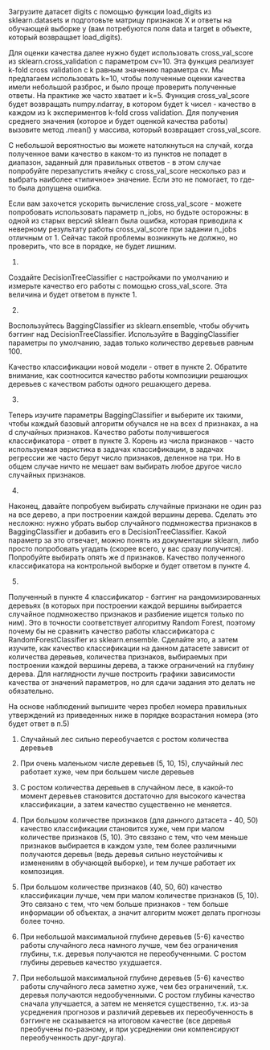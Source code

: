 Загрузите датасет digits с помощью функции load_digits из sklearn.datasets и подготовьте матрицу признаков X и ответы на обучающей выборке y (вам потребуются поля data и target в объекте, который возвращает load_digits).

Для оценки качества далее нужно будет использовать cross_val_score из sklearn.cross_validation с параметром cv=10. Эта функция реализует k-fold cross validation c k равным значению параметра cv. Мы предлагаем использовать k=10, чтобы полученные оценки качества имели небольшой разброс, и было проще проверить полученные ответы. На практике же часто хватает и k=5. Функция cross_val_score будет возвращать numpy.ndarray, в котором будет k чисел - качество в каждом из k экспериментов k-fold cross validation. Для получения среднего значения (которое и будет оценкой качества работы) вызовите метод .mean() у массива, который возвращает cross_val_score.

С небольшой вероятностью вы можете натолкнуться на случай, когда полученное вами качество в каком-то из пунктов не попадет в диапазон, заданный для правильных ответов - в этом случае попробуйте перезапустить ячейку с cross_val_score несколько раз и выбрать наиболее «типичное» значение. Если это не помогает, то где-то была допущена ошибка.

Если вам захочется ускорить вычисление cross_val_score - можете попробовать использовать параметр n_jobs, но будьте осторожны: в одной из старых версий sklearn была ошибка, которая приводила к неверному результату работы cross_val_score при задании n_jobs отличным от 1. Сейчас такой проблемы возникнуть не должно, но проверить, что все в порядке, не будет лишним.

1.

Создайте DecisionTreeClassifier с настройками по умолчанию и измерьте качество его работы с помощью cross_val_score. Эта величина и будет ответом в пункте 1.

2.

Воспользуйтесь BaggingClassifier из sklearn.ensemble, чтобы обучить бэггинг над DecisionTreeClassifier. Используйте в BaggingClassifier параметры по умолчанию, задав только количество деревьев равным 100.

Качество классификации новой модели - ответ в пункте 2. Обратите внимание, как соотносится качество работы композиции решающих деревьев с качеством работы одного решающего дерева.

3.

Теперь изучите параметры BaggingClassifier и выберите их такими, чтобы каждый базовый алгоритм обучался не на всех d признаках, а на d случайных признаков. Качество работы получившегося классификатора - ответ в пункте 3. Корень из числа признаков - часто используемая эвристика в задачах классификации, в задачах регрессии же часто берут число признаков, деленное на три. Но в общем случае ничто не мешает вам выбирать любое другое число случайных признаков.

4.

Наконец, давайте попробуем выбирать случайные признаки не один раз на все дерево, а при построении каждой вершины дерева. Сделать это несложно: нужно убрать выбор случайного подмножества признаков в BaggingClassifier и добавить его в DecisionTreeClassifier. Какой параметр за это отвечает, можно понять из документации sklearn, либо просто попробовать угадать (скорее всего, у вас сразу получится). Попробуйте выбирать опять же d признаков. Качество полученного классификатора на контрольной выборке и будет ответом в пункте 4.

5.

Полученный в пункте 4 классификатор - бэггинг на рандомизированных деревьях (в которых при построении каждой вершины выбирается случайное подмножество признаков и разбиение ищется только по ним). Это в точности соответствует алгоритму Random Forest, поэтому почему бы не сравнить качество работы классификатора с RandomForestClassifier из sklearn.ensemble. Сделайте это, а затем изучите, как качество классификации на данном датасете зависит от количества деревьев, количества признаков, выбираемых при построении каждой вершины дерева, а также ограничений на глубину дерева. Для наглядности лучше построить графики зависимости качества от значений параметров, но для сдачи задания это делать не обязательно.

На основе наблюдений выпишите через пробел номера правильных утверждений из приведенных ниже в порядке возрастания номера (это будет ответ в п.5)

1) Случайный лес сильно переобучается с ростом количества деревьев

2) При очень маленьком числе деревьев (5, 10, 15), случайный лес работает хуже, чем при большем числе деревьев

3) С ростом количества деревьев в случайном лесе, в какой-то момент деревьев становится достаточно для высокого качества классификации, а затем качество существенно не меняется.

4) При большом количестве признаков (для данного датасета - 40, 50) качество классификации становится хуже, чем при малом количестве признаков (5, 10). Это связано с тем, что чем меньше признаков выбирается в каждом узле, тем более различными получаются деревья (ведь деревья сильно неустойчивы к изменениям в обучающей выборке), и тем лучше работает их композиция.

5) При большом количестве признаков (40, 50, 60) качество классификации лучше, чем при малом количестве признаков (5, 10). Это связано с тем, что чем больше признаков - тем больше информации об объектах, а значит алгоритм может делать прогнозы более точно.

6) При небольшой максимальной глубине деревьев (5-6) качество работы случайного леса намного лучше, чем без ограничения глубины, т.к. деревья получаются не переобученными. С ростом глубины деревьев качество ухудшается.

7) При небольшой максимальной глубине деревьев (5-6) качество работы случайного леса заметно хуже, чем без ограничений, т.к. деревья получаются недообученными. С ростом глубины качество сначала улучшается, а затем не меняется существенно, т.к. из-за усреднения прогнозов и различий деревьев их переобученность в бэггинге не сказывается на итоговом качестве (все деревья преобучены по-разному, и при усреднении они компенсируют переобученность друг-друга).
